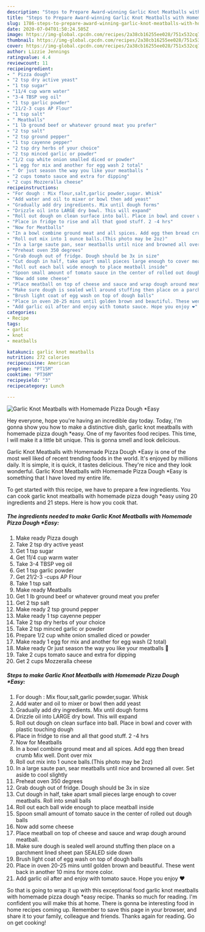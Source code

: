 ```yaml
---
description: "Steps to Prepare Award-winning Garlic Knot Meatballs with Homemade Pizza Dough *Easy"
title: "Steps to Prepare Award-winning Garlic Knot Meatballs with Homemade Pizza Dough *Easy"
slug: 1786-steps-to-prepare-award-winning-garlic-knot-meatballs-with-homemade-pizza-dough-easy
date: 2020-07-04T01:50:24.505Z
image: https://img-global.cpcdn.com/recipes/2a38cb16255ee028/751x532cq70/garlic-knot-meatballs-with-homemade-pizza-dough-easy-recipe-main-photo.jpg
thumbnail: https://img-global.cpcdn.com/recipes/2a38cb16255ee028/751x532cq70/garlic-knot-meatballs-with-homemade-pizza-dough-easy-recipe-main-photo.jpg
cover: https://img-global.cpcdn.com/recipes/2a38cb16255ee028/751x532cq70/garlic-knot-meatballs-with-homemade-pizza-dough-easy-recipe-main-photo.jpg
author: Lizzie Jennings
ratingvalue: 4.4
reviewcount: 11
recipeingredient:
- " Pizza dough"
- "2 tsp dry active yeast"
- "1 tsp sugar"
- "11/4 cup warm water"
- "3-4 TBSP veg oil"
- "1 tsp garlic powder"
- "21/2-3 cups AP Flour"
- "1 tsp salt"
- " Meatballs"
- "1 lb ground beef or whatever ground meat you prefer"
- "2 tsp salt"
- "2 tsp ground pepper"
- "1 tsp cayenne pepper"
- "2 tsp dry herbs of your choice"
- "2 tsp minced garlic or powder"
- "1/2 cup white onion smalled diced or powder"
- "1 egg for mix and another for egg wash 2 total"
- " Or just season the way you like your meatballs "
- "2 cups tomato sauce and extra for dipping"
- "2 cups Mozzeralla cheese"
recipeinstructions:
- "For dough : Mix flour,salt,garlic powder,sugar. Whisk"
- "Add water and oil to mixer or bowl then add yeast"
- "Gradually add dry ingredients. Mix until dough forms"
- "Drizzle oil into LARGE dry bowl. This will expand"
- "Roll out dough on clean surface into ball. Place in bowl and cover with plastic touching dough"
- "Place in fridge to rise and all that good stuff. 2 -4 hrs"
- "Now for Meatballs"
- "In a bowl combine ground meat and all spices. Add egg then bread crumb Mix well. Dont over mix"
- "Roll out mix into 1 ounce balls.(This photo may be 2oz)"
- "In a large saute pan, sear meatballs until nice and browned all over. Set aside to cool slightly"
- "Preheat oven 350 degrees"
- "Grab dough out of fridge. Dough should be 3x in size"
- "Cut dough in half, take apart small pieces large enough to cover meatballs. Roll into small balls"
- "Roll out each ball wide enough to place meatball inside"
- "Spoon small amount of tomato sauce in the center of rolled out dough balls"
- "Now add some cheese"
- "Place meatball on top of cheese and sauce and wrap dough around meatball."
- "Make sure dough is sealed well around stuffing then place on a parchment lined sheet pan SEALED side down"
- "Brush light coat of egg wash on top of dough balls"
- "Place in oven 20-25 mins until golden brown and beautiful. These went back in another 10 mins for more color."
- "Add garlic oil after and enjoy with tomato sauce. Hope you enjoy ❤"
categories:
- Recipe
tags:
- garlic
- knot
- meatballs

katakunci: garlic knot meatballs 
nutrition: 272 calories
recipecuisine: American
preptime: "PT15M"
cooktime: "PT36M"
recipeyield: "3"
recipecategory: Lunch

---
```



![Garlic Knot Meatballs with Homemade Pizza Dough *Easy](https://img-global.cpcdn.com/recipes/2a38cb16255ee028/751x532cq70/garlic-knot-meatballs-with-homemade-pizza-dough-easy-recipe-main-photo.jpg)

Hey everyone, hope you're having an incredible day today. Today, I'm gonna show you how to make a distinctive dish, garlic knot meatballs with homemade pizza dough *easy. One of my favorites food recipes. This time, I will make it a little bit unique. This is gonna smell and look delicious.

Garlic Knot Meatballs with Homemade Pizza Dough *Easy is one of the most well liked of recent trending foods in the world. It's enjoyed by millions daily. It is simple, it is quick, it tastes delicious. They're nice and they look wonderful. Garlic Knot Meatballs with Homemade Pizza Dough *Easy is something that I have loved my entire life.




To get started with this recipe, we have to prepare a few ingredients. You can cook garlic knot meatballs with homemade pizza dough *easy using 20 ingredients and 21 steps. Here is how you cook that.

<!--inarticleads1-->

##### The ingredients needed to make Garlic Knot Meatballs with Homemade Pizza Dough *Easy:

1. Make ready  Pizza dough
1. Take 2 tsp dry active yeast
1. Get 1 tsp sugar
1. Get 11/4 cup warm water
1. Take 3-4 TBSP veg oil
1. Get 1 tsp garlic powder
1. Get 21/2-3 -cups AP Flour
1. Take 1 tsp salt
1. Make ready  Meatballs
1. Get 1 lb ground beef or whatever ground meat you prefer
1. Get 2 tsp salt
1. Make ready 2 tsp ground pepper
1. Make ready 1 tsp cayenne pepper
1. Take 2 tsp dry herbs of your choice
1. Take 2 tsp minced garlic or powder
1. Prepare 1/2 cup white onion smalled diced or powder
1. Make ready 1 egg for mix and another for egg wash (2 total)
1. Make ready  Or just season the way you like your meatballs 🤗
1. Take 2 cups tomato sauce and extra for dipping
1. Get 2 cups Mozzeralla cheese




<!--inarticleads2-->

##### Steps to make Garlic Knot Meatballs with Homemade Pizza Dough *Easy:

1. For dough : Mix flour,salt,garlic powder,sugar. Whisk
1. Add water and oil to mixer or bowl then add yeast
1. Gradually add dry ingredients. Mix until dough forms
1. Drizzle oil into LARGE dry bowl. This will expand
1. Roll out dough on clean surface into ball. Place in bowl and cover with plastic touching dough
1. Place in fridge to rise and all that good stuff. 2 -4 hrs
1. Now for Meatballs
1. In a bowl combine ground meat and all spices. Add egg then bread crumb Mix well. Dont over mix
1. Roll out mix into 1 ounce balls.(This photo may be 2oz)
1. In a large saute pan, sear meatballs until nice and browned all over. Set aside to cool slightly
1. Preheat oven 350 degrees
1. Grab dough out of fridge. Dough should be 3x in size
1. Cut dough in half, take apart small pieces large enough to cover meatballs. Roll into small balls
1. Roll out each ball wide enough to place meatball inside
1. Spoon small amount of tomato sauce in the center of rolled out dough balls
1. Now add some cheese
1. Place meatball on top of cheese and sauce and wrap dough around meatball.
1. Make sure dough is sealed well around stuffing then place on a parchment lined sheet pan SEALED side down
1. Brush light coat of egg wash on top of dough balls
1. Place in oven 20-25 mins until golden brown and beautiful. These went back in another 10 mins for more color.
1. Add garlic oil after and enjoy with tomato sauce. Hope you enjoy ❤




So that is going to wrap it up with this exceptional food garlic knot meatballs with homemade pizza dough *easy recipe. Thanks so much for reading. I'm confident you will make this at home. There is gonna be interesting food in home recipes coming up. Remember to save this page in your browser, and share it to your family, colleague and friends. Thanks again for reading. Go on get cooking!
